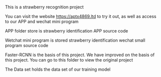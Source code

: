 This is a strawberry recognition project


You can visit the website https://aptx4869.ltd to try it out, as well as access to our APP and wechat mini program


APP folder store is strawberry identification APP source code


Wetchat mini program is stored strawberry identification wechat small program source code


Faster-RCNN is the basis of this project. We have improved on the basis of this project. You can go to this folder to view the original project


The Data set holds the data set of our training model
